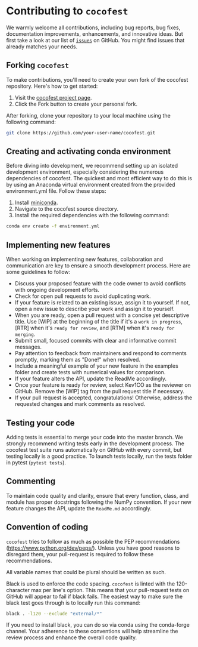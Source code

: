 # Contributing to `cocofest`
We warmly welcome all contributions, including bug reports, bug fixes, documentation improvements, enhancements, and innovative ideas. 
But first take a look at our list of [`issues`](https://github.com/Kev1CO/cocofest/issues) on GitHub.
You might find issues that already matches your needs.


## Forking `cocofest`

To make contributions, you'll need to create your own fork of the cocofest repository. Here's how to get started:

1. Visit the [cocofest project page](https://github.com/Kev1CO/cocofest).
2. Click the Fork button to create your personal fork.

After forking, clone your repository to your local machine using the following command:

```bash
git clone https://github.com/your-user-name/cocofest.git
```

## Creating and activating conda environment

Before diving into development, we recommend setting up an isolated development environment, especially considering the numerous dependencies of cocofest. The quickest and most efficient way to do this is by using an Anaconda virtual environment created from the provided environment.yml file. Follow these steps:

1. Install [miniconda](https://conda.io/miniconda.html).
2. Navigate to the cocofest source directory.
3. Install the required dependencies with the following command:

```bash
conda env create -f environment.yml
```

## Implementing new features


When working on implementing new features, collaboration and communication are key to ensure a smooth development process. Here are some guidelines to follow:

- Discuss your proposed feature with the code owner to avoid conflicts with ongoing development efforts.
- Check for open pull requests to avoid duplicating work.
- If your feature is related to an existing issue, assign it to yourself. If not, open a new issue to describe your work and assign it to yourself.
- When you are ready, open a pull request with a concise yet descriptive title. Use [WIP] at the beginning of the title if it's a `work in progress`, [RTR] when it's `ready for review`, and [RTM] when it's `ready for merging`.
- Submit small, focused commits with clear and informative commit messages.
- Pay attention to feedback from maintainers and respond to comments promptly, marking them as "Done!" when resolved.
- Include a meaningful example of your new feature in the examples folder and create tests with numerical values for comparison.
- If your feature alters the API, update the ReadMe accordingly.
- Once your feature is ready for review, select Kev1CO as the reviewer on GitHub. Remove the [WIP] tag from the pull request title if necessary.
- If your pull request is accepted, congratulations! Otherwise, address the requested changes and mark comments as resolved.

## Testing your code

Adding tests is essential to merge your code into the master branch.
We strongly recommend writing tests early in the development process.
The cocofest test suite runs automatically on GitHub with every commit, but testing locally is a good practice.
To launch tests locally, run the tests folder in pytest (`pytest tests`).

## Commenting

To maintain code quality and clarity, ensure that every function, class, and module has proper docstrings following the NumPy convention.
If your new feature changes the API, update the `ReadMe.md` accordingly.

## Convention of coding

`cocofest` tries to follow as much as possible the PEP recommendations (https://www.python.org/dev/peps/). 
Unless you have good reasons to disregard them, your pull-request is required to follow these recommendations.

All variable names that could be plural should be written as such.

Black is used to enforce the code spacing. 
`cocofest` is linted with the 120-character max per line's option. 
This means that your pull-request tests on GitHub will appear to fail if black fails. 
The easiest way to make sure the black test goes through is to locally run this command:
```bash
black . -l120 --exclude "external/*"
```
If you need to install black, you can do so via conda using the conda-forge channel.
Your adherence to these conventions will help streamline the review process and enhance the overall code quality.
